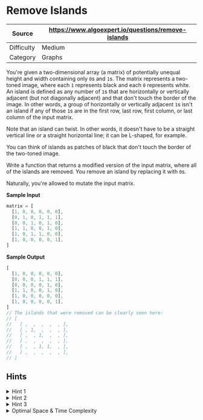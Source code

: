 # Remove Islands

| Source | https://www.algoexpert.io/questions/remove-islands |
|---|---|
| Difficulty | Medium |
| Category | Graphs |

You're given a two-dimensional array (a matrix) of potentially unequal height and 
width containing only `0`s and `1`s. The matrix represents a two-toned image, where 
each `1` represents black and each `0` represents white. An island is defined as 
any number of `1`s that are horizontally or vertically adjacent (but not diagonally 
adjacent) and that don't touch the border of the image. In other words, a group of 
horizontally or vertically adjacent `1`s isn't an island if any of those `1`s are 
in the first row, last row, first column, or last column of the input matrix.

Note that an island can twist. In other words, it doesn't have to be a straight
vertical line or a straight horizontal line; it can be L-shaped, for example.

You can think of islands as patches of black that don't touch the border of the
two-toned image.

Write a function that returns a modified version of the input matrix, where all of
the islands are removed. You remove an island by replacing it with `0`s.

Naturally, you're allowed to mutate the input matrix.

**Sample Input**
```ts
matrix = [
  [1, 0, 0, 0, 0, 0],
  [0, 1, 0, 1, 1, 1],
  [0, 0, 1, 0, 1, 0],
  [1, 1, 0, 0, 1, 0],
  [1, 0, 1, 1, 0, 0],
  [1, 0, 0, 0, 0, 1],
]
```

**Sample Output**
```ts
[
  [1, 0, 0, 0, 0, 0],
  [0, 0, 0, 1, 1, 1],
  [0, 0, 0, 0, 1, 0],
  [1, 1, 0, 0, 1, 0],
  [1, 0, 0, 0, 0, 0],
  [1, 0, 0, 0, 0, 1],
]
// The islands that were removed can be clearly seen here:
// [
//   [ ,  ,  ,  ,  , ],
//   [ , 1,  ,  ,  , ],
//   [ ,  , 1,  ,  , ],
//   [ ,  ,  ,  ,  , ],
//   [ ,  , 1, 1,  , ],
//   [ ,  ,  ,  ,  , ],
// ]
```

## Hints

<details>
<summary>Hint 1</summary>
...
</details>

<details>
<summary>Hint 2</summary>
...
</details>

<details>
<summary>Hint 3</summary>
...
</details>

<details>
<summary>Optimal Space &amp; Time Complexity</summary>
O(??) time | O(??) space - where ?? is ...
</details>
